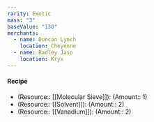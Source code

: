 ```yaml
---
rarity: Exotic
mass: "3"
baseValue: "130"
merchants:
  - name: Duncan Lynch
    location: Cheyenne
  - name: Radley Jaso
    location: Kryx
---
```

#### Recipe
- (Resource:: [[Molecular Sieve]]): (Amount:: 1)
- (Resource:: [[Solvent]]): (Amount:: 2)
- (Resource:: [[Vanadium]]): (Amount:: 2)